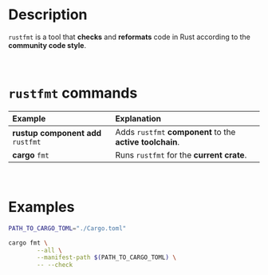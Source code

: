# Description
``rustfmt`` is a tool that **checks** and **reformats** code in Rust according to the **community code style**.

<br>

# ``rustfmt`` commands
|Example|Explanation|
|:------|:----------|
|**rustup component add** ``rustfmt``|Adds ``rustfmt`` **component** to the **active toolchain**.|
|**cargo** ``fmt``|Runs ``rustfmt`` for the **current crate**.|

<br>

# Examples
```bash
PATH_TO_CARGO_TOML="./Cargo.toml"

cargo fmt \
		--all \
		--manifest-path $(PATH_TO_CARGO_TOML) \
		-- --check

```